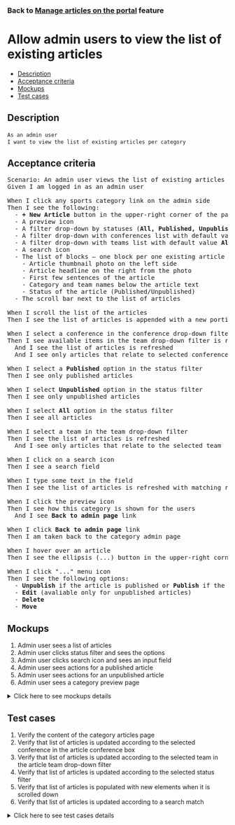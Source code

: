 ### Back to [Manage articles on the portal](../../) feature

# Allow admin users to view the list of existing articles

- [Description](#description)
- [Acceptance criteria](#acceptance-criteria)
- [Mockups](#mockups)
- [Test cases](#test-cases)

## Description

    As an admin user
    I want to view the list of existing articles per category

## Acceptance criteria

<pre>
Scenario: An admin user views the list of existing articles in the category
Given I am logged in as an admin user

When I click any sports category link on the admin side
Then I see the following:
  - <b>+ New Article</b> button in the upper-right corner of the page
  - A preview icon
  - A filter drop-down by statuses (<b>All, Published, Unpublished</b>) with default value <b>All</b>
  - A filter drop-down with conferences list with default value <b>All conferences</b>
  - A filter drop-down with teams list with default value <b>All teams</b>
  - A search icon
  - The list of blocks – one block per one existing article from the selected category – where each block has:
    - Article thumbnail photo on the left side
    - Article headline on the right from the photo
    - First few sentences of the article
    - Category and team names below the article text
    - Status of the article (Published/Unpublished)
  - The scroll bar next to the list of articles

When I scroll the list of the articles
Then I see the list of articles is appended with a new portion of articles

When I select a conference in the conference drop-down filter
Then I see available items in the team drop-down filter is refreshed
  And I see the list of articles is refreshed
  And I see only articles that relate to selected conference

When I select a <b>Published</b> option in the status filter
Then I see only published articles

When I select <b>Unpublished</b> option in the status filter
Then I see only unpublished articles

When I select <b>All</b> option in the status filter
Then I see all articles

When I select a team in the team drop-down filter
Then I see the list of articles is refreshed
  And I see only articles that relate to the selected team

When I click on a search icon
Then I see a search field

When I type some text in the field
Then I see the list of articles is refreshed with matching results

When I click the preview icon
Then I see how this category is shown for the users
  And I see <b>Back to admin page</b> link

When I click <b>Back to admin page</b> link
Then I am taken back to the category admin page

When I hover over an article
Then I see the ellipsis (...) button in the upper-right corner

When I click "..." menu icon
Then I see the following options:
  - <b>Unpublish</b> if the article is published or <b>Publish</b> if the article is unpublished
  - <b>Edit</b> (avaliable only for unpublished articles)
  - <b>Delete</b>
  - <b>Move</b>
</pre>

## Mockups

1. Admin user sees a list of articles
2. Admin user clicks status filter and sees the options
3. Admin user clicks search icon and sees an input field
4. Admin user sees actions for a published article
5. Admin user sees actions for an unpublished article
6. Admin user sees a category preview page

<details>
  <summary>Click here to see mockups details</summary>

**1. Admin user sees a list of articles:**

![Admin user sees a list of articles](/products/sport_news_portal/web_application_features/manage_articles/images/articles_list.png)

**2. Admin user clicks status filter and sees the options:**

![Admin user clicks status filter and sees the options](/products/sport_news_portal/web_application_features/manage_articles/images/status_filter.png)

**3. Admin user clicks search icon and sees an input field:**

![Admin user clicks search icon and sees an input field](/products/sport_news_portal/web_application_features/manage_articles/images/search_field.png)

**4. Admin user sees actions for a published article:**

![Admin user sees actions for a published article](/products/sport_news_portal/web_application_features/manage_articles/images/published_article_actions.png)

**5. Admin user sees actions for an unpublished article:**

![Admin user sees actions for an unpublished article](/products/sport_news_portal/web_application_features/manage_articles/images/unpublished_article_actions.png)

**6. Admin user sees a category preview page:**

![Admin user sees a category preview page](/products/sport_news_portal/web_application_features/manage_articles/images/category_preview_page.png)

</details>

## Test cases

1. Verify the content of the category articles page
2. Verify that list of articles is updated according to the selected conference in the article conference box
3. Verify that list of articles is updated according to the selected team in the article team drop-down filter
4. Verify that list of articles is updated according to the selected status filter
5. Verify that list of articles is populated with new elements when it is scrolled down
6. Verify that list of articles is updated according to a search match

<details>
  <summary>Click here to see test cases details</summary>

### **#1. Verify the content of the category articles page**

|Preconditions|Steps|Expected result
--------------|-----|----------
|- Log in by admin account</br>- Go to any sport category|1)Examine the category articles page|1) There are blocks of articles where each block has:</br>- Article thumbnail photo on the left side</br>- Article Headline on the right from the photo</br>- First few sentences of the article</br>- Category/Team below the article text</br>- Status of the article (Published/Unpublished)|

### **#2. Verify that list of articles is updated according to the selected conference in the article conference box**

|Preconditions|Steps|Expected result
--------------|-----|----------
|- Log in by admin account</br>- Go to any sport category|1) Select a conference in the conference drop-down filter</br>2) Check if the list with articles is updated</br>3) Check if the team drop-down filter is updated|2) Articles in the list are updated according to the selected conference</br>3) The team drop-down filter is updated according to the selected conference|

### **#3. Verify that list of articles is updated according to the selected team in the article team drop-down filter**

|Preconditions|Steps|Expected result
--------------|-----|----------
|- Log in by admin account</br>- Go to any sport category|1) Select a team in the team drop-down filter</br>2) Check if the list with articles is updated|1) Articles in the list are updated according to the selected team|

### **#4. Verify that list of articles is updated according to the selected status filter**

|Preconditions|Steps|Expected result
--------------|-----|----------
|- Log in by admin account</br>- Go to any sport category|1) In the status filter, select the <b>Published</b> option</br>2) Check if the list with articles is updated</br>3) In the status filter, select the <b>Unpublished</b> option</br>4) Check if the list with articles is updated</br>5) In the status filter, select the <b>All</b> option</br>6) Check if the list with articles is updated|2) Only published articles are shown</br>4) Only unpublished articles are shown</br>6) All articles are shown|

### **#5. Verify that list of articles is populated with new elements when it is scrolled down**

|Preconditions|Steps|Expected result
--------------|-----|----------
|- Log in by admin account</br>- Go to any sport category</br>- There are a lot of articles to load|1) Move through the list of articles</br>2) Check if the articles list is loaded|2) When an admin moves through the list of articles, the articles are loaded|

### **#6. Verify that list of articles is updated according to a search match**

|Preconditions|Steps|Expected result
--------------|-----|----------
|- Log in by admin account</br>- Go to any sport category|1) Click on a search icon</br>2) Type some text to the field|1) An input field appears</br>2) The list of articles is updated with match|

</details>
